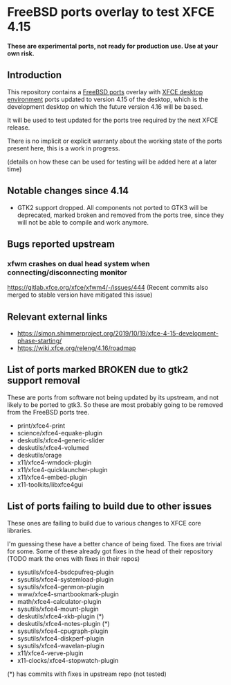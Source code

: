 # FreeBSD ports overlay to test XFCE 4.15

**These are experimental ports, not ready for production use. Use at your own risk.**

## Introduction

This repository contains a [FreeBSD ports](https://www.freebsd.org/doc/en_US.ISO8859-1/books/handbook/ports-using.html) overlay with [XFCE desktop environment](https://xfce.org/) ports updated to version 4.15 of the desktop, which is the development desktop on which the future version 4.16 will be based.

It will be used to test updated for the ports tree required by the next XFCE release.

There is no implicit or explicit warranty about the working state of the ports present here, this is a work in progress.

(details on how these can be used for testing will be added here at a later time)

## Notable changes since 4.14

* GTK2 support dropped. All components not ported to GTK3 will be deprecated, marked broken and removed from the ports tree, since they will not be able to compile and work anymore.

## Bugs reported upstream

### xfwm crashes on dual head system when connecting/disconnecting monitor

https://gitlab.xfce.org/xfce/xfwm4/-/issues/444 (Recent commits also merged to stable version have mitigated this issue)

## Relevant external links

* https://simon.shimmerproject.org/2019/10/19/xfce-4-15-development-phase-starting/
* https://wiki.xfce.org/releng/4.16/roadmap

## List of ports marked BROKEN due to gtk2 support removal

These are ports from software not being updated by its upstream, and not likely to be ported to gtk3. So these are most probably going to be removed from the FreeBSD ports tree.

- print/xfce4-print
- science/xfce4-equake-plugin
- deskutils/xfce4-generic-slider
- deskutils/xfce4-volumed
- deskutils/orage
- x11/xfce4-wmdock-plugin
- x11/xfce4-quicklauncher-plugin
- x11/xfce4-embed-plugin
- x11-toolkits/libxfce4gui

## List of ports failing to build due to other issues

These ones are failing to build due to various changes to XFCE core libraries.

I'm guessing these have a better chance of being fixed. The fixes are trivial for some. Some of these already got fixes in the head of their repository (TODO mark the ones with fixes in their repos)

- sysutils/xfce4-bsdcpufreq-plugin
- sysutils/xfce4-systemload-plugin
- sysutils/xfce4-genmon-plugin
- www/xfce4-smartbookmark-plugin
- math/xfce4-calculator-plugin
- sysutils/xfce4-mount-plugin
- deskutils/xfce4-xkb-plugin (*)
- deskutils/xfce4-notes-plugin (*)
- sysutils/xfce4-cpugraph-plugin
- sysutils/xfce4-diskperf-plugin
- sysutils/xfce4-wavelan-plugin
- x11/xfce4-verve-plugin
- x11-clocks/xfce4-stopwatch-plugin

(*) has commits with fixes in upstream repo (not tested)
